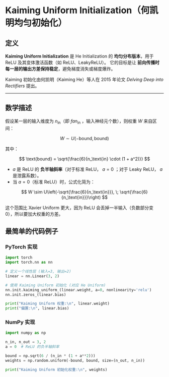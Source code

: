 # Kaiming Uniform Initialization（何凯明均匀初始化）



## 定义

**Kaiming Uniform Initialization** 是 He Initialization 的 **均匀分布版本**，用于 ReLU 及其变体激活函数（如 ReLU、LeakyReLU）。
它的目标是让 **前向传播时每一层的输出方差保持稳定**，避免梯度消失或梯度爆炸。

Kaiming 初始化由何凯明（Kaiming He）等人在 2015 年论文 *Delving Deep into Rectifiers* 提出。

---

## 数学描述

假设某一层的输入维度为 $n_\text{in}$（即 $fan_\text{in}$ ，输入神经元个数），则权重 $W$ 来自区间：

$$
W \sim U\left(-\text{bound}, \text{bound}\right)
$$

其中：

$$
\text{bound} = \sqrt{\frac{6}{n_\text{in} \cdot (1 + a^2)}}
$$

* $a$ 是 ReLU 的 **负半轴斜率**（对于标准 ReLU， $a = 0$ ；对于 Leaky ReLU， $a$ 是泄露系数）。
* 当 $a = 0$（标准 ReLU）时，公式化简为：

$$
W \sim U\left(-\sqrt{\frac{6}{n_\text{in}}}, \; \sqrt{\frac{6}{n_\text{in}}}\right)
$$

这个范围比 Xavier Uniform 更大，因为 ReLU 会丢掉一半输入（负数部分变 0），所以要加大权重的方差。



## 最简单的代码例子

### PyTorch 实现

```python
import torch
import torch.nn as nn

# 定义一个线性层 (输入=3, 输出=2)
linear = nn.Linear(3, 2)

# 使用 Kaiming Uniform 初始化 (对应 He Uniform)
nn.init.kaiming_uniform_(linear.weight, a=0, nonlinearity='relu')
nn.init.zeros_(linear.bias)

print("Kaiming Uniform 权重:\n", linear.weight)
print("偏置:\n", linear.bias)
```

### NumPy 实现

```python
import numpy as np

n_in, n_out = 3, 2
a = 0  # ReLU 的负半轴斜率

bound = np.sqrt(6 / (n_in * (1 + a**2)))
weights = np.random.uniform(-bound, bound, size=(n_out, n_in))

print("Kaiming Uniform 初始化权重:\n", weights)
```


